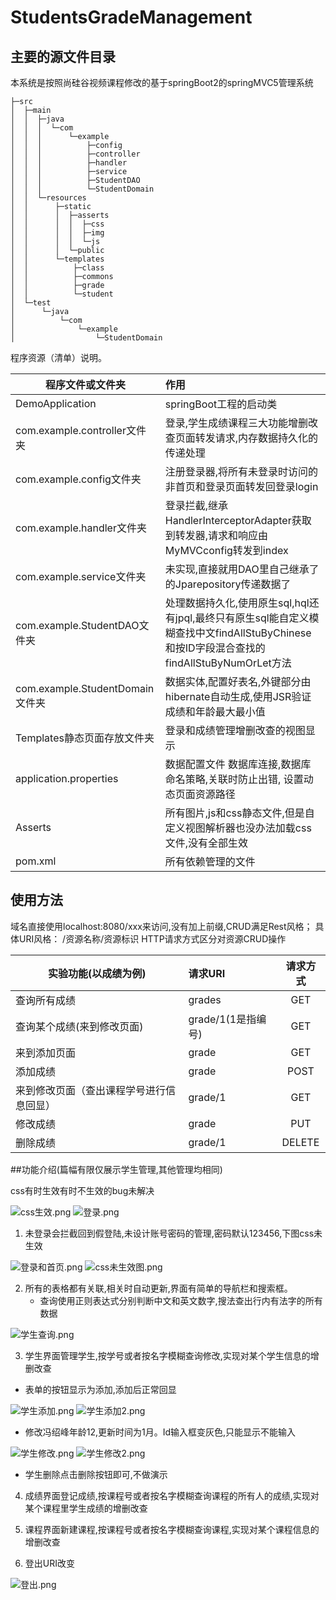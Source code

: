 # StudentsGradeManagement
## 主要的源文件目录
本系统是按照尚硅谷视频课程修改的基于springBoot2的springMVC5管理系统

```
├─src
│  ├─main
│  │  ├─java
│  │  │  └─com
│  │  │      └─example
│  │  │          ├─config
│  │  │          ├─controller
│  │  │          ├─handler
│  │  │          ├─service
│  │  │          ├─StudentDAO
│  │  │          └─StudentDomain
│  │  └─resources
│  │      ├─static
│  │      │  ├─asserts
│  │      │  │  ├─css
│  │      │  │  ├─img
│  │      │  │  └─js
│  │      │  └─public
│  │      └─templates
│  │          ├─class
│  │          ├─commons
│  │          ├─grade
│  │          └─student
│  └─test
│      └─java
│          └─com
│              └─example
│                  └─StudentDomain
```

程序资源（清单）说明。

程序文件或文件夹 |	作用
| ---- | :---------- | 
DemoApplication |	springBoot工程的启动类
com.example.controller文件夹 |	登录,学生成绩课程三大功能增删改查页面转发请求,内存数据持久化的传递处理
com.example.config文件夹 |	注册登录器,将所有未登录时访问的非首页和登录页面转发回登录login
com.example.handler文件夹	| 登录拦截,继承HandlerInterceptorAdapter获取到转发器,请求和响应由MyMVCconfig转发到index
com.example.service文件夹 |	未实现,直接就用DAO里自己继承了的Jparepository传递数据了
com.example.StudentDAO文件夹 |	处理数据持久化,使用原生sql,hql还有jpql,最终只有原生sql能自定义模糊查找中文findAllStuByChinese和按ID字段混合查找的findAllStuByNumOrLet方法
com.example.StudentDomain文件夹 |	数据实体,配置好表名,外键部分由hibernate自动生成,使用JSR验证成绩和年龄最大最小值
Templates静态页面存放文件夹 |	登录和成绩管理增删改查的视图显示
application.properties | 数据配置文件	数据库连接,数据库命名策略,关联时防止出错, 设置动态页面资源路径
Asserts |	所有图片,js和css静态文件,但是自定义视图解析器也没办法加载css文件,没有全部生效
pom.xml |	所有依赖管理的文件

## 使用方法

域名直接使用localhost:8080/xxx来访问,没有加上前缀,CRUD满足Rest风格；
具体URI风格： /资源名称/资源标识 HTTP请求方式区分对资源CRUD操作

实验功能(以成绩为例) |	请求URI| 	请求方式|
| ---- | :---------- | :----: |
查询所有成绩 |	grades| GET|
查询某个成绩(来到修改页面) | grade/1(1是指编号)| GET
来到添加页面 |	grade |	GET
添加成绩 | grade |	POST
来到修改页面（查出课程学号进行信息回显）| grade/1 |	GET
修改成绩 |	grade |	PUT
删除成绩 |	grade/1 |	DELETE

##功能介绍(篇幅有限仅展示学生管理,其他管理均相同)

css有时生效有时不生效的bug未解决

![css生效.png](https://i.loli.net/2020/02/09/VQtoEuDaWeIid5C.png)
![登录.png](https://i.loli.net/2020/02/09/W9KT7VSfb4nNUrB.png)

1. 未登录会拦截回到假登陆,未设计账号密码的管理,密码默认123456,下图css未生效

![登录和首页.png](https://i.loli.net/2020/02/09/oH12VOnM4v6L5F9.png)
![css未生效图.png](https://i.loli.net/2020/02/09/qsEPcxZ8nCDRh6m.png)

2. 所有的表格都有关联,相关时自动更新,界面有简单的导航栏和搜索框。
      -  查询使用正则表达式分别判断中文和英文数字,搜法查出行内有法字的所有数据

![学生查询.png](https://i.loli.net/2020/02/09/kK489mx5dUlogWv.png)

3. 学生界面管理学生,按学号或者按名字模糊查询修改,实现对某个学生信息的增删改查

  -  表单的按钮显示为添加,添加后正常回显
      
![学生添加.png](https://i.loli.net/2020/02/09/Zh3lbicgA9OHUa7.png)
![学生添加2.png](https://i.loli.net/2020/02/09/WIMCAxQmrjshJnZ.png)
  - 修改冯绍峰年龄12,更新时间为1月。Id输入框变灰色,只能显示不能输入
      

![学生修改.png](https://i.loli.net/2020/02/09/dzr5QwxS4uc3Gfs.png)
![学生修改2.png](https://i.loli.net/2020/02/09/6Qmjn38dLUGP5Th.png)

  - 学生删除点击删除按钮即可,不做演示

4. 成绩界面登记成绩,按课程号或者按名字模糊查询课程的所有人的成绩,实现对某个课程里学生成绩的增删改查

5. 课程界面新建课程,按课程号或者按名字模糊查询课程,实现对某个课程信息的增删改查

6. 登出URI改变

![登出.png](https://i.loli.net/2020/02/09/8CVOgzxL2Bw5nXG.png)

